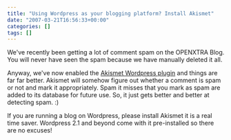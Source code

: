 ```yaml
---
title: "Using Wordpress as your blogging platform? Install Akismet"
date: "2007-03-21T16:56:33+00:00"
categories: []
tags: []
---
```


We've recently been getting a lot of comment spam on the OPENXTRA Blog. You will never have seen the spam because we have manually deleted it all.

Anyway, we've now enabled the <a href="http://akismet.com/">Akismet Wordpress plugin</a> and things are far far better. Akismet will somehow figure out whether a comment is spam or not and mark it appropriately. Spam it misses that you mark as spam are added to its database for future use. So, it just gets better and better at detecting spam. :)

If you are running a blog on Wordpress, please install Akismet it is a real time saver. Wordpress 2.1 and beyond come with it pre-installed so there are no excuses!
